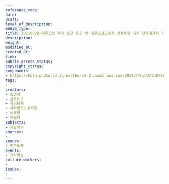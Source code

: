 ```yaml
---
reference_code: 
date: 
draft: 
level_of_description: 
media_type: 
title: 20210928-대우조선 매각 중단 촉구 및 대우조선노동자 상경투쟁 지지 전국대책위 기자회견
description: 
weight: 
modified_at: 
created_at: 
link: 
public_access_status: 
copyright_status: 
components:
- https://kctu-photo.s3.ap-northeast-2.amazonaws.com/2021년/9월/20210928-대우조선+매각+중단+촉구+및+대우조선노동자+상경투쟁+지지+전국대책위+기자회견/404196_62239_1145.jpg
tags:
- 
creators:
- 총연맹
- 금속노조
- 사회단체
- 사회변혁노동자당
- 노동당
- 진보당
subjects:
- 재벌외투
sources:
- 
venues:
- 민주노총
events:
- 기자회견
culture_workers:
- 
issues:
- 
---
```

